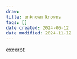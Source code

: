 ```yaml
---
draw:
title: unknown knowns
tags: []
date created: 2024-06-12
date modified: 2024-11-12
---
```


excerpt

<!-- more -->
